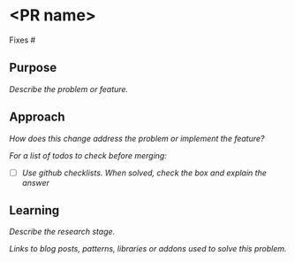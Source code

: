 # \<PR name\>

Fixes #

## Purpose

*Describe the problem or feature.*

## Approach

*How does this change address the problem or implement the feature?*

*For a list of todos to check before merging:*

- [ ] *Use github checklists. When solved, check the box and explain the answer*

## Learning

*Describe the research stage.*

*Links to blog posts, patterns, libraries or addons used to solve this problem.*
